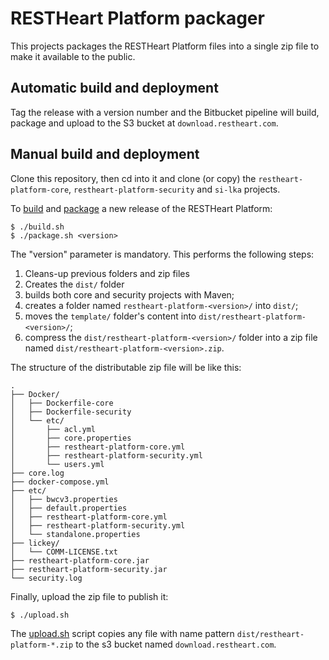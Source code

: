 # RESTHeart Platform packager

This projects packages the RESTHeart Platform files into a single zip file to make it available to the public.

## Automatic build and deployment

Tag the release with a version number and the Bitbucket pipeline will build, package and upload to the S3 bucket at `download.restheart.com`.

## Manual build and deployment

Clone this repository, then cd into it and clone (or copy) the `restheart-platform-core`,  `restheart-platform-security` and `si-lka` projects.

To [build](build.sh) and [package](package.sh) a new release of the RESTHeart Platform:

```
$ ./build.sh
$ ./package.sh <version>
```

The "version" parameter is mandatory. This performs the following steps:

1. Cleans-up previous folders and zip files
1. Creates the `dist/` folder
1. builds both core and security projects with Maven;
1. creates a folder named `restheart-platform-<version>/` into `dist/`;
1. moves the `template/` folder's content into `dist/restheart-platform-<version>/`;
1. compress the `dist/restheart-platform-<version>/` folder into a zip file named `dist/restheart-platform-<version>.zip`. 

The structure of the distributable zip file will be like this:

```
.
├── Docker/
│   ├── Dockerfile-core
│   ├── Dockerfile-security
│   └── etc/
│       ├── acl.yml
│       ├── core.properties
│       ├── restheart-platform-core.yml
│       ├── restheart-platform-security.yml
│       └── users.yml
├── core.log
├── docker-compose.yml
├── etc/
│   ├── bwcv3.properties
│   ├── default.properties
│   ├── restheart-platform-core.yml
│   ├── restheart-platform-security.yml
│   └── standalone.properties
├── lickey/
│   └── COMM-LICENSE.txt
├── restheart-platform-core.jar
├── restheart-platform-security.jar
└── security.log

```

Finally, upload the zip file to publish it:

```bash
$ ./upload.sh
```

The [upload.sh](upload.sh) script copies any file with name pattern `dist/restheart-platform-*.zip` to the s3 bucket named `download.restheart.com`.
